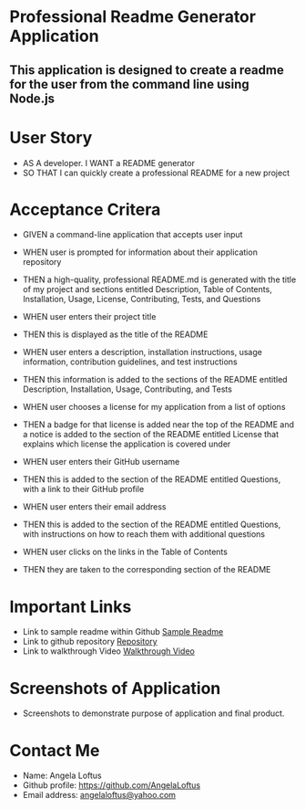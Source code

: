# Professional Readme Generator Application

## This application is designed to create a readme for the user from the command line using Node.js

# User Story

- AS A developer. I WANT a README generator
- SO THAT I can quickly create a professional README for a new project

# Acceptance Critera

* GIVEN a command-line application that accepts user input
- WHEN user is prompted for information about their application repository
- THEN a high-quality, professional README.md is generated with the title of my project and sections entitled Description, Table of Contents, Installation, Usage, License, Contributing, Tests, and Questions

- WHEN user enters their project title
- THEN this is displayed as the title of the README

- WHEN user enters a description, installation instructions, usage information, contribution guidelines, and test instructions

- THEN this information is added to the sections of the README entitled Description, Installation, Usage, Contributing, and Tests
- WHEN user chooses a license for my application from a list of options
- THEN a badge for that license is added near the top of the README and a notice is added to the section of the README entitled License that explains which license the application is covered under

- WHEN user enters their GitHub username
- THEN this is added to the section of the README entitled Questions, with a link to their GitHub profile

- WHEN user enters their email address
- THEN this is added to the section of the README entitled Questions, with instructions on how to reach them with additional questions

- WHEN user clicks on the links in the Table of Contents
- THEN they are taken to the corresponding section of the README
 
# Important Links

- Link to sample readme within Github
    [Sample Readme](google.com)
- Link to github repository
    [Repository ](https://github.com/AngelaLoftus/professional-readme-generator) 
- Link to walkthrough Video
    [Walkthrough Video](google.com)

# Screenshots of Application 
- Screenshots to demonstrate purpose of application and final product. 

# Contact Me
- Name: Angela Loftus
- Github profile: https://github.com/AngelaLoftus 
- Email address: angelaloftus@yahoo.com 